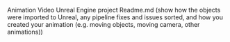 Animation Video
Unreal Engine project
Readme.md (show how the objects were imported to Unreal, any pipeline fixes and issues sorted, and how you created your animation (e.g. moving objects, moving camera, other animations))

